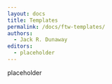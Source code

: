 ```yaml
---
layout: docs
title: Templates
permalink: /docs/ftw-templates/
authors:
  - Jack R. Dunaway
editors:
  - placeholder
---
```


placeholder
